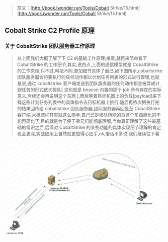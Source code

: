 > 原文：[http://book.iwonder.run/Tools/Cobalt Strike/15.html](http://book.iwonder.run/Tools/Cobalt Strike/15.html)

## Cobalt Strike C2 Profile 原理

### 关于 CobaltStrike 团队服务器工作原理

> 从上面我们大概了解了下 C2 的基础工作原理,接着,就再来简单看下 CobaltStrike 的工作细节,其实,说白点,上面的通信模型就是 CobaltStrike 的工作原理,只不过,叫法不同,更加细节具体了而已,如下图所示,cobaltstrike 团队服务器会将要执行的任何动作都以计划任务列表的形式进行管理,也就是说,通过 cobaltstrike 客户端发送到团队服务器的任何动作都会被弄成计划任务的形式依次排队[ 这也就是 beacon 内置的那个 job 命令存在的实际意义,后续还会再说明这个东西 ],而后等着目标机器上的负载[payload]来下载这些计划任务列表中的具体指令去目标机器上执行,随后再依次把执行完的结果回传给 cobaltstrike 团队服务器,团队服务器再回显至 CobaltStrike 客户端,大概流程其实就这么简单,自己已是竭尽所能的将这个东西简化的不能再简化了,目的就是为了便于弟兄们能彻底理解,当你真正理解了这些最基础的常识之后,后续对 CobaltStrike 的某些功能的具体实现细节理解的肯定也会更深,实战应用上自然就更加得心应手,ok,废话不多说,我们继续往下看

![image](img/51ff45f88db67c0f1d6d933a137bb45b.png)

